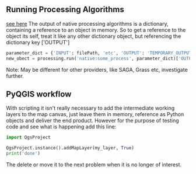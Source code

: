 
## Running Processing Algorithms
[see here](https://gis.stackexchange.com/questions/278061/getting-the-output-layer-reference-returned-by-processing-tool)
The output of native processing algorithms is a dictionary, containing a reference to an object in memory.  So to get a reference to the object its self, treat it like any other dictionary object, but referencing the dictionary key ['OUTPUT']
```Python 
parameter_dict = {'INPUT': filePath, 'etc', 'OUTPUT': 'TEMPORARY_OUTPUT'}
new_obect = processing.run('native:some_process', parameter_dict)['OUTPUT']
```
Note: May be different for other providers, like SAGA, Grass etc, investigate further.

## PyQGIS workflow
With scripting it isn't really necessary to add the intermediate working layers to the map canvas, just leave them in memory, reference as Python objects and deliver the end product.  However for the purpose of testing code and see what is happening add this line:
```python
import QgsProject

QgsProject.instance().addMapLayer(my_layer, True)
print('done')
```
The delete or move it to the next problem when it is no longer of interest.